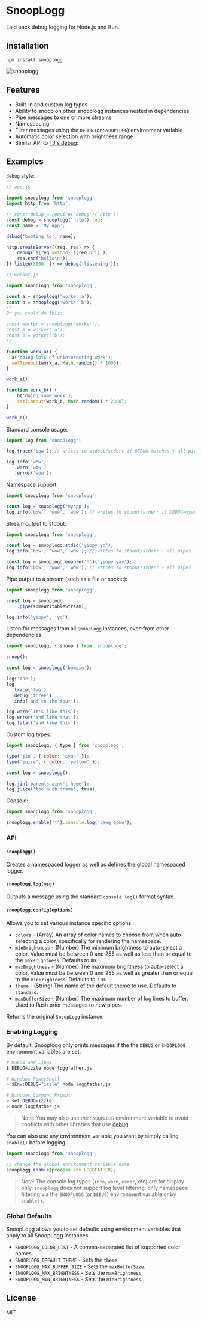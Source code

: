 # SnoopLogg

Laid back debug logging for Node.js and Bun.

## Installation

    npm install snooplogg

![snooplogg](demo/screenshot.png)

## Features

 * Built-in and custom log types
 * Ability to snoop on other snooplogg instances nested in dependencies
 * Pipe messages to one or more streams
 * Namespacing
 * Filter messages using the `DEBUG` (or `SNOOPLOGG`) environment variable
 * Automatic color selection with brightness range
 * Similar API to [TJ's debug](https://www.npmjs.com/package/debug):

## Examples

`debug` style:

```js
// app.js

import snooplogg from 'snooplogg';
import http from 'http';

// const debug = require('debug')('http');
const debug = snooplogg('http').log;
const name = 'My App';

debug('booting %o', name);

http.createServer((req, res) => {
	debug(`${req.method} ${req.url}`);
	res.end('hello\n');
}).listen(3000, () => debug('listening'));
```

```js
// worker.js

import snooplogg from 'snooplogg';

const a = snooplogg('worker:a');
const b = snooplogg('worker:b');
/*
Or you could do this:

const worker = snooplogg('worker');
const a = worker('a');
const b = worker('b');
*/

function work_a() {
  a('doing lots of uninteresting work');
  setTimeout(work_a, Math.random() * 1000);
}

work_a();

function work_b() {
	b('doing some work');
	setTimeout(work_b, Math.random() * 2000);
}

work_b();
```

Standard console usage:

```js
import log from 'snooplogg';

log.trace('bow'); // writes to stdout/stderr if DEBUG matches + all pipes

log.info('wow')
   .warn('wow')
   .error('wow');
```

Namespace support:

```js
import snooplogg from 'snooplogg';

const log = snooplogg('myapp');
log.info('bow', 'wow', 'wow'); // writes to stdout/stderr if DEBUG=myapp + all pipes
```

Stream output to stdout:

```js
import snooplogg from 'snooplogg';

const log = snooplogg.stdio('yippy yo');
log.info('bow', 'wow', 'wow'); // writes to stdout/stderr + all pipes

const log = snooplogg.enable('*')('yippy yay');
log.info('bow', 'wow', 'wow'); // writes to stdout/stderr + all pipes
```

Pipe output to a stream (such as a file or socket):

```js
import snooplogg from 'snooplogg';

const log = snooplogg
	.pipe(someWritableStream);

log.info('yippy', 'yo');
```

Listen for messages from all `SnoopLogg` instances, even from other dependencies:

```js
import snooplogg, { snoop } from 'snooplogg';

snoop();

const log = snooplogg('bumpin');

log('one');
log
  .trace('two')
  .debug('three')
  .info('and to the four');

log.warn(`It's like this`);
log.error('and like that');
log.fatal('and like this');
```

Custom log types:

```js
import snooplogg, { type } from 'snooplogg';

type('jin', { color: 'cyan' });
type('juice', { color: 'yellow' });

const log = snooplogg();

log.jin('parents ain\'t home');
log.juice('too much drama', true);
```

Console:

```js
import snooplogg from 'snooplogg';

snooplogg.enable('*').console.log('dawg gone');
```

### API

#### `snooplogg()`

Creates a namespaced logger as well as defines the global namespaced logger.

#### `snooplogg.log(msg)`

Outputs a message using the standard `console.log()` format syntax.

#### `snooplogg.config(options)`

Allows you to set various instance specific options.

* `colors` - (Array) An array of color names to choose from when auto-selecting a color,
  specifically for rendering the namespace.
* `minBrightness` - (Number) The minimum brightness to auto-select a color. Value must be between 0
  and 255 as well as less than or equal to the `maxBrightness`. Defaults to `80`.
* `maxBrightness` - (Number) The maximum brightness to auto-select a color. Value must be between 0
  and 255 as well as greater than or equal to the `minBrightness`. Defaults to `210`.
* `theme` - (String) The name of the default theme to use. Defaults to `standard`.
* `maxBufferSize` - (Number) The maximum number of log lines to buffer. Used to flush prior messages
  to new pipes.

Returns the original `SnoopLogg` instance.

### Enabling Logging

By default, Snooplogg only prints messages if the the `DEBUG` or `SNOOPLOGG` environment variables
are set.

```bash
# macOS and Linux
$ DEBUG=izzle node loggfather.js

# Windows PowerShell
> $Env:DEBUG="izzle" node loggfather.js

# Windows Command Prompt
> set DEBUG=izzle
> node loggfather.js
```

> Note: You may also use the `SNOOPLOGG` environment variable to avoid conflicts
> with other libraries that use [debug](https://www.npmjs.com/package/debug)

You can also use any environment variable you want by simply calling `enable()` before logging.

```js
import snooplogg from 'snooplogg';

// change the global environment variable name
snooplogg.enable(process.env.LOGGFATHER);
```

> Note: The console log types (`info`, `warn`, `error`, etc) are for display only. `snooplogg` does
> not support log level filtering, only namespace filtering via the `SNOOPLOGG` (or `DEBUG`)
> environment variable or by `enable()`.

### Global Defaults

SnoopLogg allows you to set defaults using environment variables that apply to all SnoopLogg
instances.

* `SNOOPLOGG_COLOR_LIST` - A comma-separated list of supported color names.
* `SNOOPLOGG_DEFAULT_THEME` - Sets the `theme`.
* `SNOOPLOGG_MAX_BUFFER_SIZE` - Sets the `maxBufferSize`.
* `SNOOPLOGG_MAX_BRIGHTNESS` - Sets the `maxBrightness`.
* `SNOOPLOGG_MIN_BRIGHTNESS` - Sets the `minBrightness`.

## License

MIT
